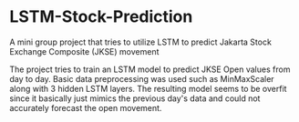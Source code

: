 # LSTM-Stock-Prediction
A mini group project that tries to utilize LSTM to predict Jakarta Stock Exchange Composite (JKSE) movement

The project tries to train an LSTM model to predict JKSE Open values from day to day. Basic data preprocessing was used such as MinMaxScaler along with 3 hidden LSTM layers. The resulting model seems to be overfit since it basically just mimics the previous day's data and could not accurately forecast the open movement.
